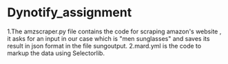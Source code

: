 # Dynotify_assignment
1.The amzscraper.py file contains the code for scraping amazon's website , it asks for an input in our case which is "men sunglasses" and saves its result in json format in the file sungoutput.
2.mard.yml is the code to markup the data using Selectorlib.
